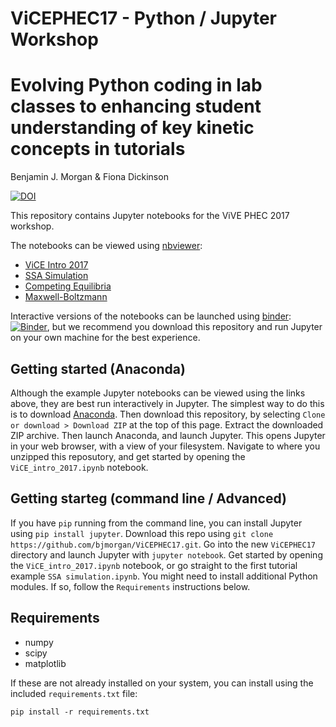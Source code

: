 # ViCEPHEC17 - Python / Jupyter Workshop

# Evolving Python coding in lab classes to enhancing student understanding of key kinetic concepts in tutorials

Benjamin J. Morgan & Fiona Dickinson

[![DOI](https://zenodo.org/badge/101063504.svg)](https://zenodo.org/badge/latestdoi/101063504)

This repository contains Jupyter notebooks for the ViVE PHEC 2017 workshop.

The notebooks can be viewed using [nbviewer](http://nbviewer.jupyter.org/):

- [ViCE Intro 2017](http://nbviewer.jupyter.org/github/bjmorgan/ViCEPHEC17/blob/master/ViCE_intro_2017.ipynb)
- [SSA Simulation](http://nbviewer.jupyter.org/github/bjmorgan/ViCEPHEC17/blob/master/SSA_simulation.ipynb)
- [Competing Equilibria](http://nbviewer.jupyter.org/github/bjmorgan/ViCEPHEC17/blob/master/Competing%20Equilibria.ipynb)
- [Maxwell-Boltzmann](http://nbviewer.jupyter.org/github/bjmorgan/ViCEPHEC17/blob/master/Maxwell-Boltzmann.ipynb)

Interactive versions of the notebooks can be launched using [binder](http://mybinder.org):  
[![Binder](http://mybinder.org/badge.svg)](http://beta.mybinder.org/repo/bjmorgan/ViCEPHEC17), but we recommend you download this repository and run Jupyter on your own machine for the best experience.

## Getting started (Anaconda)

Although the example Jupyter notebooks can be viewed using the links above, they are best run interactively in Jupyter. The simplest way to do this is to download [Anaconda](https://www.continuum.io/downloads). Then download this repository, by selecting `Clone or download > Download ZIP` at the top of this page. Extract the downloaded ZIP archive. Then launch Anaconda, and launch Jupyter. This opens Jupyter in your web browser, with a view of your filesystem. Navigate to where you unzipped this reposutory, and get started by opening the `ViCE_intro_2017.ipynb` notebook.

## Getting starteg (command line / Advanced)

If you have `pip` running from the command line, you can install Jupyter using `pip install jupyter`. Download this repo using `git clone https://github.com/bjmorgan/ViCEPHEC17.git`. Go into the new `ViCEPHEC17` directory and launch Jupyter with `jupyter notebook`. Get started by opening the `ViCE_intro_2017.ipynb` notebook, or go straight to the first tutorial example `SSA simulation.ipynb`. You might need to install additional Python modules. If so, follow the `Requirements` instructions below.

## Requirements

- numpy
- scipy
- matplotlib

If these are not already installed on your system, you can install using the included `requirements.txt` file:

```
pip install -r requirements.txt
```

